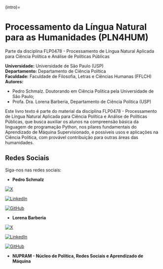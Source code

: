 (intro)=
# Processamento da Língua Natural para as Humanidades (PLN4HUM) 

 Parte da disciplina FLP0478 - Processamento de Língua Natural Aplicada para Ciência Política e Análise de Políticas Públicas

**Universidade:** Universidade de São Paulo (USP)  
**Departamento:** Departamento de Ciência Política  
**Faculdade:** Faculdade de Filosofia, Letras e Ciências Humanas (FFLCH)  
**Autores:**  
- Pedro Schmalz. Doutorando em Ciência Política pela Universidade de São Paulo;
- Profa. Dra. Lorena Barberia, Departamento de Ciência Política (USP)

Este livro texto é parte do material da disciplina FLP0478 - Processamento de Língua Natural Aplicada para Ciência Política e Análise de Políticas Públicas, que busca auxiliar os alunos na compreensão básica da linguagem de programação Python, nos pilares fundamentais do Aprendizado de Máquina Supervisionado, e possíveis usos e aplicações na Ciência Política, com provável contribuição para outras áreas das humanidades.



## Redes Sociais

Siga-nos nas redes sociais:  

- **Pedro Schmalz**

[![X](https://img.shields.io/twitter/follow/:user
)](https://x.com/SchmalzPedro)  

[![LinkedIn](https://img.shields.io/badge/LinkedIn-%230077B5.svg?style=for-the-badge&logo=linkedin&logoColor=white)](https://linkedin.com/in/pedro-schmalz)  

[![GitHub](https://img.shields.io/badge/GitHub-%23121011.svg?style=for-the-badge&logo=github&logoColor=white)](https://github.com/PedroSchmalz)


- **Lorena Barberia**

[![X](https://img.shields.io/twitter/follow/:user
)](https://x.com/SchmalzPedro)  

[![LinkedIn](https://img.shields.io/badge/LinkedIn-%230077B5.svg?style=for-the-badge&logo=linkedin&logoColor=white)](https://linkedin.com/in/pedro-schmalz)  

[![GitHub](https://img.shields.io/badge/GitHub-%23121011.svg?style=for-the-badge&logo=github&logoColor=white)](https://github.com/PedroSchmalz)




- **NUPRAM - Núcleo de Política, Redes Sociais e Aprendizado de Máquina**

